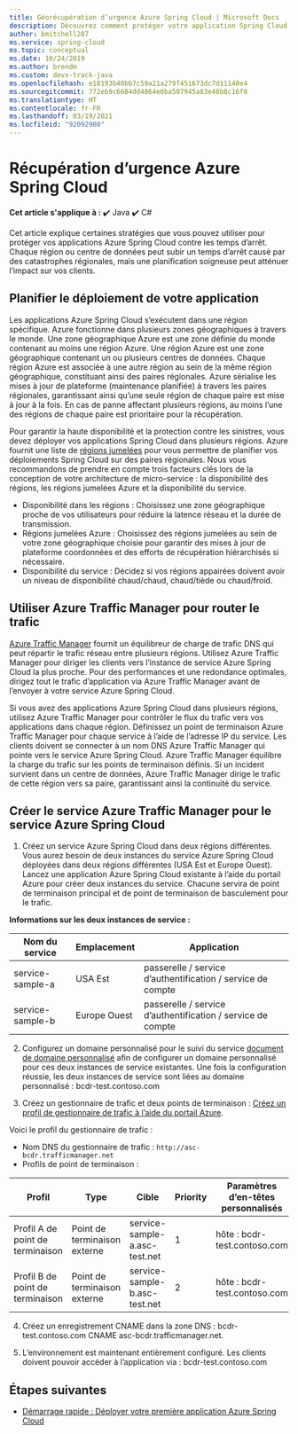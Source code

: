 ```yaml
---
title: Géorécupération d’urgence Azure Spring Cloud | Microsoft Docs
description: Découvrez comment protéger votre application Spring Cloud contre les pannes régionales
author: bmitchell287
ms.service: spring-cloud
ms.topic: conceptual
ms.date: 10/24/2019
ms.author: brendm
ms.custom: devx-track-java
ms.openlocfilehash: e18193b40bb7c59a21a279f451673dc7d11140e4
ms.sourcegitcommit: 772eb9c6684dd4864e0ba507945a83e48b8c16f0
ms.translationtype: HT
ms.contentlocale: fr-FR
ms.lasthandoff: 03/19/2021
ms.locfileid: "92092900"
---
```

# <a name="azure-spring-cloud-disaster-recovery"></a>Récupération d’urgence Azure Spring Cloud

**Cet article s'applique à :** ✔️ Java ✔️ C#

Cet article explique certaines stratégies que vous pouvez utiliser pour protéger vos applications Azure Spring Cloud contre les temps d’arrêt.  Chaque région ou centre de données peut subir un temps d’arrêt causé par des catastrophes régionales, mais une planification soigneuse peut atténuer l’impact sur vos clients.

## <a name="plan-your-application-deployment"></a>Planifier le déploiement de votre application

Les applications Azure Spring Cloud s’exécutent dans une région spécifique.  Azure fonctionne dans plusieurs zones géographiques à travers le monde. Une zone géographique Azure est une zone définie du monde contenant au moins une région Azure. Une région Azure est une zone géographique contenant un ou plusieurs centres de données.  Chaque région Azure est associée à une autre région au sein de la même région géographique, constituant ainsi des paires régionales. Azure sérialise les mises à jour de plateforme (maintenance planifiée) à travers les paires régionales, garantissant ainsi qu’une seule région de chaque paire est mise à jour à la fois. En cas de panne affectant plusieurs régions, au moins l’une des régions de chaque paire est prioritaire pour la récupération.

Pour garantir la haute disponibilité et la protection contre les sinistres, vous devez déployer vos applications Spring Cloud dans plusieurs régions.  Azure fournit une liste de [régions jumelées](../best-practices-availability-paired-regions.md) pour vous permettre de planifier vos déploiements Spring Cloud sur des paires régionales.  Nous vous recommandons de prendre en compte trois facteurs clés lors de la conception de votre architecture de micro-service : la disponibilité des régions, les régions jumelées Azure et la disponibilité du service.

*  Disponibilité dans les régions :  Choisissez une zone géographique proche de vos utilisateurs pour réduire la latence réseau et la durée de transmission.
*  Régions jumelées Azure :  Choisissez des régions jumelées au sein de votre zone géographique choisie pour garantir des mises à jour de plateforme coordonnées et des efforts de récupération hiérarchisés si nécessaire.
*  Disponibilité du service :   Décidez si vos régions appairées doivent avoir un niveau de disponibilité chaud/chaud, chaud/tiède ou chaud/froid.

## <a name="use-azure-traffic-manager-to-route-traffic"></a>Utiliser Azure Traffic Manager pour router le trafic

[Azure Traffic Manager](../traffic-manager/traffic-manager-overview.md) fournit un équilibreur de charge de trafic DNS qui peut répartir le trafic réseau entre plusieurs régions.  Utilisez Azure Traffic Manager pour diriger les clients vers l’instance de service Azure Spring Cloud la plus proche.  Pour des performances et une redondance optimales, dirigez tout le trafic d’application via Azure Traffic Manager avant de l’envoyer à votre service Azure Spring Cloud.

Si vous avez des applications Azure Spring Cloud dans plusieurs régions, utilisez Azure Traffic Manager pour contrôler le flux du trafic vers vos applications dans chaque région.  Définissez un point de terminaison Azure Traffic Manager pour chaque service à l’aide de l’adresse IP du service. Les clients doivent se connecter à un nom DNS Azure Traffic Manager qui pointe vers le service Azure Spring Cloud.  Azure Traffic Manager équilibre la charge du trafic sur les points de terminaison définis.  Si un incident survient dans un centre de données, Azure Traffic Manager dirige le trafic de cette région vers sa paire, garantissant ainsi la continuité du service.

## <a name="create-azure-traffic-manager-for-azure-spring-cloud"></a>Créer le service Azure Traffic Manager pour le service Azure Spring Cloud

1. Créez un service Azure Spring Cloud dans deux régions différentes.
Vous aurez besoin de deux instances du service Azure Spring Cloud déployées dans deux régions différentes (USA Est et Europe Ouest). Lancez une application Azure Spring Cloud existante à l’aide du portail Azure pour créer deux instances du service. Chacune servira de point de terminaison principal et de point de terminaison de basculement pour le trafic. 

**Informations sur les deux instances de service :**

| Nom du service | Emplacement | Application |
|--|--|--|
| service-sample-a | USA Est | passerelle / service d’authentification / service de compte |
| service-sample-b | Europe Ouest | passerelle / service d’authentification / service de compte |

2. Configurez un domaine personnalisé pour le suivi du service [document de domaine personnalisé](spring-cloud-tutorial-custom-domain.md) afin de configurer un domaine personnalisé pour ces deux instances de service existantes. Une fois la configuration réussie, les deux instances de service sont liées au domaine personnalisé : bcdr-test.contoso.com

3. Créez un gestionnaire de trafic et deux points de terminaison : [Créez un profil de gestionnaire de trafic à l’aide du portail Azure](../traffic-manager/quickstart-create-traffic-manager-profile.md).

Voici le profil du gestionnaire de trafic :
* Nom DNS du gestionnaire de trafic : `http://asc-bcdr.trafficmanager.net`
* Profils de point de terminaison : 

| Profil | Type | Cible | Priority | Paramètres d’en-têtes personnalisés |
|--|--|--|--|--|
| Profil A de point de terminaison | Point de terminaison externe | service-sample-a.asc-test.net | 1 | hôte : bcdr-test.contoso.com |
| Profil B de point de terminaison | Point de terminaison externe | service-sample-b.asc-test.net | 2 | hôte : bcdr-test.contoso.com |

4. Créez un enregistrement CNAME dans la zone DNS : bcdr-test.contoso.com CNAME asc-bcdr.trafficmanager.net. 

5. L’environnement est maintenant entièrement configuré. Les clients doivent pouvoir accéder à l’application via : bcdr-test.contoso.com

## <a name="next-steps"></a>Étapes suivantes

* [Démarrage rapide : Déployer votre première application Azure Spring Cloud](spring-cloud-quickstart.md)
